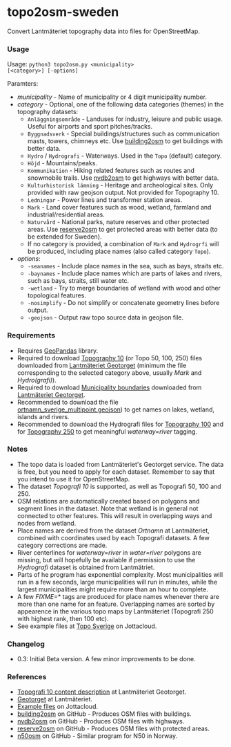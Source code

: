 # topo2osm-sweden
Convert Lantmäteriet topography data into files for OpenStreetMap.

### Usage ###

Usage: <code>python3 topo2osm.py \<municipality\> [\<category\>] [-options]</code>

Paramters:
* *municipality* - Name of municipality or 4 digit municipality number.
* *category* - Optional, one of the following data categories (themes) in the topography datasets:
  * <code>Anläggningsområde</code> - Landuses for industry, leisure and public usage. Useful for airports and sport pitches/tracks.
  * <code>Byggnadsverk</code> - Special buildings/structures such as communication masts, towers, chimneys etc. Use [building2osm](https://github.com/NKAmapper/building2osm-sweden/) to get buildings with better data.
  * <code>Hydro</code> / <code>Hydrografi</code> - Waterways. Used in the <code>Topo</code> (default) category.
  * <code>Höjd</code> - Mountains/peaks.
  * <code>Kommunikation</code> - Hiking related features such as routes and snowmobile trails. Use [nvdb2osm](https://github.com/atorger/nvdb2osm/) to get highways with better data.
  * <code>Kulturhistorisk lämning</code> - Heritage and archeological sites. Only provided with raw geojson output. Not provided for Topography 10.
  * <code>Ledningar</code> - Power lines and transformer station areas.
  * <code>Mark</code> - Land cover features such as wood, wetland, farmland and industrial/residential areas.
  * <code>Naturvård</code> - National parks, nature reserves and other protected areas.  Use [reserve2osm](https://github.com/NKAmapper/reserve2osm/) to get protected areas with better data (to be extended for Sweden).
  * If no category is provided, a combination of <code>Mark</code> and <code>Hydrogrfi</code> will be produced, including place names (also called category <code>Topo</code>).
* *options*:
  * <code>-seanames</code> - Include place names in the sea, such as bays, straits etc.
  * <code>-baynames</code> - Include place names which are parts of lakes and rivers, such as bays, straits, still water etc.
  * <code>-wetland</code> - Try to merge boundaries of wetland with wood and other topological features. 
  * <code>-nosimplify</code> - Do not simplify or concatenate geometry lines before output. 
  * <code>-geojson</code> - Output raw topo source data in geojson file.

### Requirements ###

  * Requires [GeoPandas](https://geopandas.org/en/stable/) library.
  * Required to download [Topography 10](https://geotorget.lantmateriet.se/geodataprodukter/topografi-10-nedladdning-vektor/) (or Topo 50, 100, 250) files downloaded from [Lantmäteriet Geotorget](https://geotorget.lantmateriet.se/) (minimum the file corresponding to the selected category above, usually *Mark* and *Hydro(grafi)*).
  * Required to download [Municipality boundaries](https://geotorget.lantmateriet.se/geodataprodukter/kommun-lan-rike-nedladdning-api/) downloaded from [Lantmäteriet Geotorget](https://geotorget.lantmateriet.se/).
  * Recommended to download the file [ortnamn_sverige_multipoint.geojson](https://www.jottacloud.com/s/059f4e21889c60d4e4aaa64cc857322b134/list/ortnamn%20sverige/ortnamn_Sverige_multipoint.geojson)) to get names on lakes, wetland, islands and rivers.
  * Recommended to download the Hydrografi files for [Topography 100](https://geotorget.lantmateriet.se/geodataprodukter/topografi-100-nedladdning-vektor/) and for [Topography 250](https://geotorget.lantmateriet.se/geodataprodukter/topografi-250-nedladdning-vektor/) to get meaningful *waterway=river* tagging.

### Notes ###

* The topo data is loaded from Lantmäteriet's Geotorget service. The data is free, but you need to apply for each dataset. Remember to say that you intend to use it for OpenStreetMap.
* The dataset *Topografi 10* is supported, as well as Topografi 50, 100 and 250.
* OSM relations are automatically created based on polygons and segment lines in the dataset. Note that wetland is in general not connected to other features. This will result in overlapping ways and nodes from wetland.
* Place names are derived from the dataset *Ortnamn* at Lantmäteriet, combined with coordinates used by each Topografi datasets. A few category corrections are made.
* River centerlines for *waterway=river* in *water=river* polygons are missing, but will hopefully be available if permission to use the *Hydrografi* dataset is obtained from Lantmätriet. 
* Parts of he program has exponential complexity. Most municipalities will run in a few seconds, large municipalities will run in minutes, while the largest municipalities might require more than an hour to complete.
* A few *FIXME=** tags are produced for place names whenever there are more than one name for an feature. Overlapping names are sorted by appearence in the various topo maps by Lantmäteriet (Topografi 250 with highest rank, then 100 etc).
* See example files at [Topo Sverige](https://www.jottacloud.com/s/059f4e21889c60d4e4aaa64cc857322b134/list/topo%20sverige) on Jottacloud.

### Changelog

* 0.3: Initial Beta version. A few minor improvements to be done.

### References ###

* [Topografi 10 content description](https://geotorget.lantmateriet.se/dokumentation/GEODOK/51/latest.html) at Lantmäteriet Geotorget.
* [Geotorget](https://geotorget.lantmateriet.se/) at Lantmäteriet.
* [Example files](https://www.jottacloud.com/s/059f4e21889c60d4e4aaa64cc857322b134/list/topo%20sverige) on Jottacloud.
* [building2osm](https://github.com/NKAmapper/building2osm-sweden/) on GitHub - Produces OSM files with buildings.
* [nvdb2osm](https://github.com/atorger/nvdb2osm/) on GitHub - Produces OSM files with highways.
* [reserve2osm](https://github.com/NKAmapper/reserve2osm/) on GitHub - Produces OSM files with protected areas.
* [n50osm](https://github.com/NKAmapper/n50osm/) on GitHub - Similar program for N50 in Norway.
